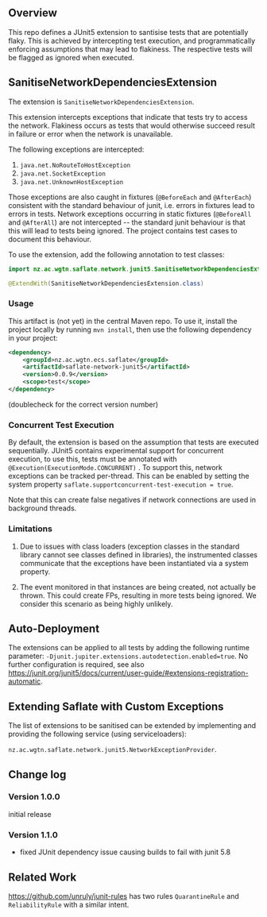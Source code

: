 ## Overview 

This repo defines a JUnit5 extension to santisise tests that are potentially flaky. This is achieved by intercepting test execution, and 
programmatically enforcing assumptions that may lead to flakiness. The respective tests will be flagged as ignored when executed. 


## SanitiseNetworkDependenciesExtension

The extension is `SanitiseNetworkDependenciesExtension`.

This extension intercepts exceptions that indicate that tests try to access the network. Flakiness occurs as tests that would otherwise succeed 
result in failure or error when the network is unavailable. 

The following exceptions are intercepted:
1. `java.net.NoRouteToHostException`
2. `java.net.SocketException`
3. `java.net.UnknownHostException`

Those exceptions are also caught in fixtures (`@BeforeEach` and `@AfterEach`) consistent with the standard behaviour of junit, i.e.
errors in fixtures lead to errors in tests. Network exceptions occurring in static fixtures (`@BeforeAll` and `@AfterAll`)
are not intercepted -- the standard junit behaviour is that this will lead to tests being ignored. 
The project contains test cases to document this behaviour.

To use the extension, add the following annotation to test classes:

```java
import nz.ac.wgtn.saflate.network.junit5.SanitiseNetworkDependenciesExtension;

@ExtendWith(SanitiseNetworkDependenciesExtension.class)
```



### Usage

This artifact is (not yet) in the central Maven repo. To use it, install the project locally by running `mvn install`, then use the following dependency in your project:

```xml
<dependency>
    <groupId>nz.ac.wgtn.ecs.saflate</groupId>
    <artifactId>saflate-network-junit5</artifactId>
    <version>0.0.9</version>
    <scope>test</scope>
</dependency>
```

(doublecheck for the correct version number)

### Concurrent Test Execution

By default, the extension is based on the assumption that tests are executed sequentially. JUnit5 contains experimental support for concurrent execution, to use
this, tests must be annotated with `@Execution(ExecutionMode.CONCURRENT)` . To support this, network exceptions can be tracked per-thread. This can be enabled 
by setting the system property `saflate.supportconcurrent-test-execution = true`. 

Note that this can create false negatives if network connections are used in background threads.


### Limitations

1. Due to issues with class loaders (exception classes in the standard library cannot see classes defined in libraries), the instrumented classes
communicate that the exceptions have been instantiated via a system property. 

2. The event monitored in that instances are being created, not actually be thrown. This could create FPs, resulting in more tests being ignored.
We consider this scenario as being highly unlikely.

## Auto-Deployment

The extensions can be applied to all tests by adding the following runtime parameter: `-Djunit.jupiter.extensions.autodetection.enabled=true`. No further configuration is required, see also https://junit.org/junit5/docs/current/user-guide/#extensions-registration-automatic.  

## Extending Saflate with Custom Exceptions

The list of extensions to be sanitised can be extended by implementing and providing the following service (using serviceloaders):

`nz.ac.wgtn.saflate.network.junit5.NetworkExceptionProvider`. 

## Change log

### Version 1.0.0 

initial release

### Version 1.1.0

- fixed JUnit dependency issue causing builds to fail with junit 5.8 

## Related Work

https://github.com/unruly/junit-rules has two rules `QuarantineRule` and `ReliabilityRule` with a similar intent.